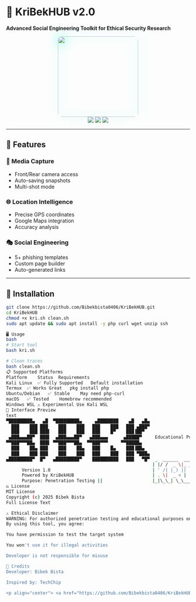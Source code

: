 # 🔮 KriBekHUB v2.0  
**Advanced Social Engineering Toolkit for Ethical Security Research**  

<p align="center">
  <img src="https://raw.githubusercontent.com/Bibekbista0406/KriBekHUB/main/assets/logo.png" width="220" style="border-radius:12px;filter:drop-shadow(0 0 15px #00ffcc)">
  <br>
  <img src="https://img.shields.io/github/stars/Bibekbista0406/KriBekHUB?style=for-the-badge&color=00ffcc&label=STARS&logo=github">
  <img src="https://img.shields.io/github/license/Bibekbista0406/KriBekHUB?style=for-the-badge&color=00ffcc&label=LICENSE">
  <img src="https://img.shields.io/badge/Version-2.0-00ffcc?style=for-the-badge&logo=git">
</p>

---

## 🌌 Features

### 🎯 Media Capture
- Front/Rear camera access  
- Auto-saving snapshots  
- Multi-shot mode  

### 🌐 Location Intelligence  
- Precise GPS coordinates  
- Google Maps integration  
- Accuracy analysis  

### 🎭 Social Engineering  
- 5+ phishing templates  
- Custom page builder  
- Auto-generated links  

---

## 🚀 Installation

```bash
git clone https://github.com/Bibekbista0406/KriBekHUB.git
cd KriBekHUB
chmod +x kri.sh clean.sh
sudo apt update && sudo apt install -y php curl wget unzip ssh

🖥️ Usage
bash
# Start tool
bash kri.sh

# Clean traces
bash clean.sh
📋 Supported Platforms
Platform	Status	Requirements
Kali Linux	✅ Fully Supported	Default installation
Termux	✅ Works Great	pkg install php
Ubuntu/Debian	✅ Stable	May need php-curl
macOS	✅ Tested	Homebrew recommended
Windows WSL	⚠️ Experimental	Use Kali WSL
🎨 Interface Preview
text
▀█████████▄   ▄█  ▀█████████▄     ▄████████    ▄█   ▄█▄
  ███    ███ ███    ███    ███   ███    ███   ███ ▄███▀
  ███    ███ ███▌   ███    ███   ███    █▀    ███▐██▀
 ▄███▄▄▄██▀  ███▌  ▄███▄▄▄██▀   ▄███▄▄▄      ▄█████▀     Educational Purpose Only
▀▀███▀▀▀██▄  ███▌ ▀▀███▀▀▀██▄  ▀▀███▀▀▀     ▀▀█████▄
  ███    ██▄ ███    ███    ██▄   ███    █▄    ███▐██▄
  ███    ███ ███    ███    ███   ███    ███   ███ ▀███▄
▄█████████▀  █▀   ▄█████████▀    ██████████   ███   ▀█▀  _  ______  ___ ____  _____ _  ___   _ _   _ ____
                                                        | |/ /  _ \|_ _| __ )| ____| |/ / | | | | | | __ )
      Version 1.0                                       | ' /| |_) || ||  _ \|  _| | ' /| |_| | | | |  _ \
      Powered by KriBekHUB                              | . \|  _ < | || |_) | |___| . \|  _  | |_| | |_) | Kristina
      Purpose: Penetration Testing ||                   |_|\_\_| \_\___|____/|_____|_|\_\_| |_|\___/|____/
⚖️ License
MIT License
Copyright (c) 2025 Bibek Bista
Full License Text

⚠️ Ethical Disclaimer
WARNING: For authorized penetration testing and educational purposes only.
By using this tool, you agree:

You have permission to test the target system

You won't use it for illegal activities

Developer is not responsible for misuse

🌟 Credits
Developer: Bibek Bista

Inspired by: TechChip

<p align="center"> <a href="https://github.com/Bibekbista0406/KriBekHUB"> <img src="https://img.shields.io/badge/Explore_KriBekHUB-00ffcc?style=for-the-badge&logo=github"> </a> </p> ```
